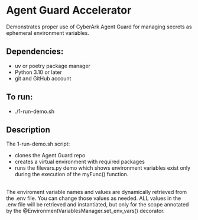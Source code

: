 # Agent Guard Accelerator
Demonstrates proper use of CyberArk Agent Guard for managing secrets as ephemeral environment variables.
## Dependencies:
- uv or poetry package manager
- Python 3.10 or later
- git and GitHub account

## To run:
- ./1-run-demo.sh

## Description
The 1-run-demo.sh script:
- clones the Agent Guard repo
- creates a virtual environment with required packages
- runs the filevars.py demo which shows environment variables exist only during the execution of the myFunc() function.
<br>
The enviroment variable names and values are dynamically retrieved from the .env file. You can change those values as needed. ALL values in the .env file will be retrieved and instantiated, but only for the scope annotated by the @EnvironmentVariablesManager.set_env_vars() decorator.
